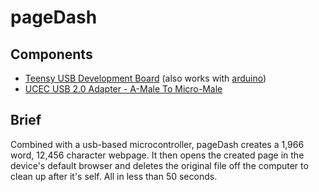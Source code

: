 # pageDash


 Components
 ----------
  - [Teensy USB Development Board](https://www.pjrc.com/teensy/) (also works with [arduino](https://www.arduino.cc/en/main/arduinoBoardUno))
  - [UCEC USB 2.0 Adapter - A-Male To Micro-Male](https://www.amazon.com/UCEC-USB-2-0-Adapter-Male/dp/B00TAM0MZW/ref=pd_sim_23_9?_encoding=UTF8&psc=1&refRID=6D0Z3G49VM164D9CE50S)
  
  
  Brief
  ----------
Combined with a usb-based microcontroller, pageDash creates a 1,966 word, 12,456 character webpage. It then opens the created page in the device's default browser and deletes the original file off the computer to clean up after it's self. All in less than 50 seconds. 
